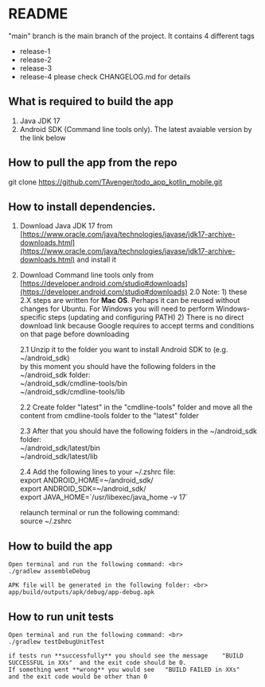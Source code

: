 # README #

"main" branch is the main branch of the project. It contains 4 different tags
- release-1
- release-2
- release-3
- release-4
please check CHANGELOG.md for details

## What is required to build the app
1. Java JDK 17
2. Android SDK (Command line tools only). The latest avaiable version by the link below


## How to pull the app from the repo
git clone https://github.com/TAvenger/todo_app_kotlin_mobile.git

## How to install dependencies.
1. Download Java JDK 17 from [https://www.oracle.com/java/technologies/javase/jdk17-archive-downloads.html](https://www.oracle.com/java/technologies/javase/jdk17-archive-downloads.html) and install it
2. Download Command line tools only from [https://developer.android.com/studio#downloads](https://developer.android.com/studio#downloads)
    2.0 Note: 
        1) these 2.X steps are written for **Mac OS**. Perhaps it can be reused without changes for Ubuntu. For Windows you will need to 
        perform Windows-specific steps (updating and configuring PATH)
        2) There is no direct download link because Google requires to accept terms and conditions on that page before downloading 

    2.1 Unzip it to the folder you want to install Android SDK to (e.g. ~/android_sdk) <br>
        by this moment you should have the following folders in the ~/android_sdk folder: <br>
        ~/android_sdk/cmdline-tools/bin <br>
        ~/android_sdk/cmdline-tools/lib <br>

    2.2 Create folder "latest" in the "cmdline-tools" folder and move all the content from cmdline-tools folder to the "latest" folder

    2.3 After that you should have the following folders in the ~/android_sdk folder: <br>
        ~/android_sdk/latest/bin <br>
        ~/android_sdk/latest/lib <br>
    
    2.4 Add the following lines to your \~/.zshrc file: <br>
        export ANDROID_HOME=\~/android_sdk/ <br>
        export ANDROID_SDK=\~/android_sdk/ <br>
        export JAVA_HOME=\`/usr/libexec/java_home -v 17\` <br>

    relaunch terminal or run the following command: <br>
        source ~/.zshrc

## How to build the app
    Open terminal and run the following command: <br>
    ./gradlew assembleDebug

    APK file will be generated in the following folder: <br>
    app/build/outputs/apk/debug/app-debug.apk

## How to run unit tests
    Open terminal and run the following command: <br>
    ./gradlew testDebugUnitTest

    if tests run **successfully** you should see the message    "BUILD SUCCESSFUL in XXs"  and the exit code should be 0.
    If something went **wrong** you would see   "BUILD FAILED in XXs"   and the exit code would be other than 0